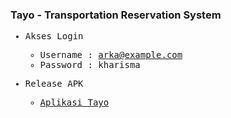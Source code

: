 ### Tayo - Transportation Reservation System

<samp>

- Akses Login
	- Username	: arka@example.com 
	- Password	: kharisma

- Release APK
	- [Aplikasi Tayo](https://github.com/arkharisma/TRS-android/blob/main/app/release/app-release.apk?raw=true)

</samp>